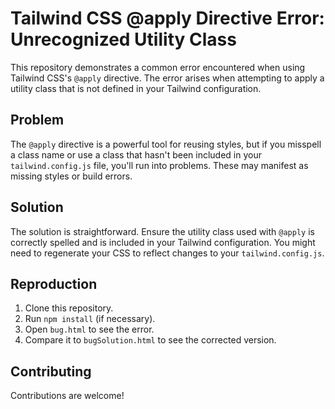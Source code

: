 # Tailwind CSS @apply Directive Error: Unrecognized Utility Class

This repository demonstrates a common error encountered when using Tailwind CSS's `@apply` directive. The error arises when attempting to apply a utility class that is not defined in your Tailwind configuration.

## Problem

The `@apply` directive is a powerful tool for reusing styles, but if you misspell a class name or use a class that hasn't been included in your `tailwind.config.js` file, you'll run into problems. These may manifest as missing styles or build errors.

## Solution

The solution is straightforward.  Ensure the utility class used with `@apply` is correctly spelled and is included in your Tailwind configuration. You might need to regenerate your CSS to reflect changes to your `tailwind.config.js`.

## Reproduction

1. Clone this repository.
2. Run `npm install` (if necessary). 
3. Open `bug.html` to see the error.
4. Compare it to `bugSolution.html` to see the corrected version.

## Contributing

Contributions are welcome!